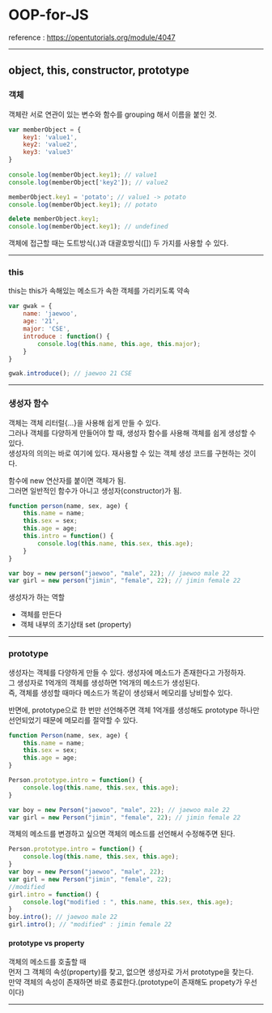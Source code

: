 # OOP-for-JS
reference : https://opentutorials.org/module/4047
* * *
## object, this, constructor, prototype

### 객체

객체란 서로 연관이 있는 변수와 함수를 grouping 해서 이름을 붙인 것.

```JavaScript
var memberObject = {
    key1: 'value1',
    key2: 'value2',
    key3: 'value3'
}
 
console.log(memberObject.key1); // value1
console.log(memberObject['key2']); // value2

memberObject.key1 = 'potato'; // value1 -> potato
console.log(memberObject.key1); // potato

delete memberObject.key1;
console.log(memberObject.key1); // undefined    
```

객체에 접근할 때는 도트방식(.)과 대괄호방식([]) 두 가지를 사용할 수 있다.

* * *

### this

this는 this가 속해있는 메소드가 속한 객체를 가리키도록 약속

```JavaScript
var gwak = {
    name: 'jaewoo',
    age: '21',
    major: 'CSE',
    introduce : function() {
        console.log(this.name, this.age, this.major);
    }
}

gwak.introduce(); // jaewoo 21 CSE
```

* * *

### 생성자 함수

객체는 객체 리터럴{...}을 사용해 쉽게 만들 수 있다. <br>
그러나 객체를 다양하게 만들어야 할 때, 생성자 함수를 사용해 객체를 쉽게 생성할 수 있다. <br>
생성자의 의의는 바로 여기에 있다. 재사용할 수 있는 객체 생성 코드를 구현하는 것이다.  <br>

함수에 new 연산자를 붙이면 객체가 됨. <br>
그러면 일반적인 함수가 아니고 생성자(constructor)가 됨.

```JavaScript
function person(name, sex, age) {
    this.name = name;
    this.sex = sex;
    this.age = age;
    this.intro = function() {
        console.log(this.name, this.sex, this.age);
    }
}

var boy = new person("jaewoo", "male", 22); // jaewoo male 22
var girl = new person("jimin", "female", 22); // jimin female 22
```

생성자가 하는 역할
- 객체를 만든다
- 객체 내부의 초기상태 set (property)

* * *
### prototype

생성자는 객체를 다양하게 만들 수 있다. 생성자에 메소드가 존재한다고 가정하자. <br> 
그 생성자로 1억개의 객체를 생성하면 1억개의 메소드가 생성된다. <br>
즉, 객체를 생성할 때마다 메소드가 똑같이 생성돼서 메모리를 낭비할수 있다. <br>

반면에, prototype으로 한 번만 선언해주면 객체 1억개를 생성해도 prototype 하나만 선언되었기 때문에 메모리를 절약할 수 있다.

```JavaScript
function Person(name, sex, age) {
    this.name = name;
    this.sex = sex;
    this.age = age;
}

Person.prototype.intro = function() {
    console.log(this.name, this.sex, this.age);
}

var boy = new Person("jaewoo", "male", 22); // jaewoo male 22
var girl = new Person("jimin", "female", 22); // jimin female 22
```

객체의 메소드를 변경하고 싶으면 객체의 메소드를 선언해서 수정해주면 된다.


```JavaScript
Person.prototype.intro = function() {
    console.log(this.name, this.sex, this.age);
}
var boy = new Person("jaewoo", "male", 22); 
var girl = new Person("jimin", "female", 22); 
//modified
girl.intro = function() {
    console.log("modified : ", this.name, this.sex, this.age);
}
boy.intro(); // jaewoo male 22
girl.intro(); // "modified" : jimin female 22
```

#### prototype vs property

객체의 메소드를 호출할 때 <br>
먼저 그 객체의 속성(property)를 찾고, 없으면 생성자로 가서 prototype을 찾는다. <br>
만약 객체의 속성이 존재하면 바로 종료한다.(prototype이 존재해도 propety가 우선이다)

* * *
